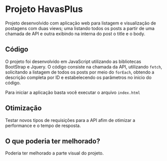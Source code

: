 # Projeto HavasPlus

Projeto desenvolvido com aplicação web para listagem e visualização de postagens com duas views; uma listando todos os posts a partir de uma chamada de API e outra exibindo na interna do post o title e o body.

## Código
O projeto foi desenvolvido em JavaScript utilizando as bibliotecas BootStrap e Jquery. O código consiste na chamada da API, utilizando ```fetch```, solicitando a listagem de todos os posts por meio do ```forEach```, obtendo a descrição completa por ID e estabelecendo os parâmetros no inicio do código.  

Para iniciar a aplicação basta você executar o arquivo ```index.html```

## Otimização

Testar novos tipos de requisições para a API afim de otimizar a performance e o tempo de resposta.

## O que poderia ter melhorado?

Poderia ter melhorado a parte visual do projeto. 

